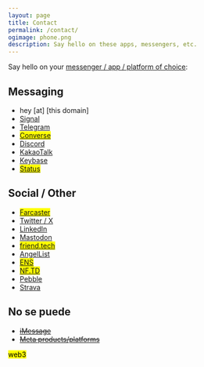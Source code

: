 ```yaml
---
layout: page
title: Contact
permalink: /contact/
ogimage: phone.png
description: Say hello on these apps, messengers, etc.
---
```

Say hello on your <a href="https://imgs.xkcd.com/comics/chat_systems.png" target="_blank">messenger / app / platform of choice</a>:

## Messaging
- hey [at] [this domain]
- <a href="https://signal.org" target="_blank">Signal</a>
- <a href="https://t.me/berensp" target="_blank">Telegram</a>
- <mark><a href="https://getconverse.app/dm/berensp.eth" target="_blank">Converse</a></mark>
- <a href="https://discordapp.com/users/181094465874821120" target="_blank">Discord</a> 
- <a href="../assets/images/kakao.berensp.jpg" target="_blank">KakaoTalk</a>
- <a href="https://keybase.io/berens" target="_blank">Keybase</a>
- <mark><a href="https://join.status.im/u/0x04fef6e494c4db1d25d1b144f3914747cdf8164e5208dafe7fd1926d3d75e7b545ff02d0571ccf788ff0fff8065616967de51935e76d90a04a47df82cead041f57" target="_blank">Status</a></mark>


## Social / Other
- <mark><a href="https://fcast.me/pmb" target="_blank">Farcaster</a></mark>
- <a href="https://twitter.com/berensp" target="_blank">Twitter / X</a>
- <a href="https://linkedin.com/in/berensp" target="_blank">LinkedIn</a>
- <a rel="me" href="https://mas.to/@pmb" target="_blank">Mastodon</a>
- <mark><a href="https://friend.tech/berensp" target="_blank">friend.tech</a></mark>
- <a href="https://angel.co/berens" target="_blank">AngelList</a>
- <mark><a href="https://rainbow.me/berensp.eth" target="_blank">ENS</a></mark>
- <mark><a href="https://nf.td/pmb" target="_blank">NF.TD</a></mark>
- <a href="https://pebble.is/pmb" target="_blank">Pebble</a>
- <a href="https://www.strava.com/athletes/berenzino" target="_blank">Strava</a>

## No se puede
- <strike><a href="/phones/">iMessage</a></strike>
- <strike><a href="../fb">Meta products/platforms</a></strike>

<mark><span class="muted small">web3</span></mark>
